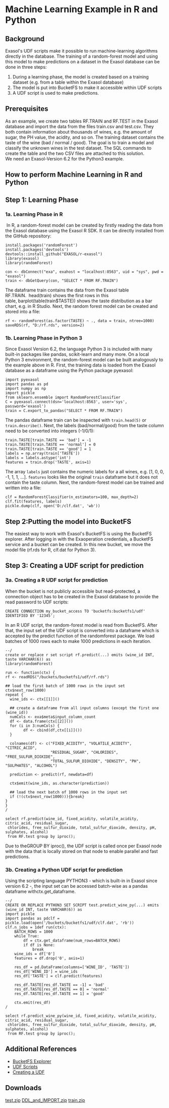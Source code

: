 # Machine Learning Example in R and Python 
## Background

Exasol's UDF scripts make it possible to run machine-learning algorithms directly in the database. The training of a random-forest model and using this model to make predictions on a dataset in the Exasol database can be done in three steps:

1. During a learning phase, the model is created based on a training dataset (e.g. from a table within the Exasol database) 
2. The model is put into BucketFS to make it accessible within UDF scripts
3. A UDF script is used to make predictions.

## Prerequisites

As an example, we create two tables RF.TRAIN and RF.TEST in the Exasol database and import the data from the files train.csv and test.csv. They both contain information about thousands of wines, e.g. the amount of sugar, the PH value, the acidity, and so on. The training dataset contains the taste of the wine (bad / normal / good). The goal is to train a model and classify the unknown wines in the test dataset. The SQL commands to create the table and the two CSV files are attached to this solution.  
We need an Exasol-Version 6.2 for the Python3 example.

## How to perform Machine Learning in R and Python

## Step 1: Learning Phase

### 1a. Learning Phase in R

 In R, a random-forest model can be created by firstly reading the data from the Exasol database using the Exasol R SDK. It can be directly installed from the GitHub repository:


```"code-java"
install.packages('randomForest')
install.packages('devtools')
devtools::install_github("EXASOL/r-exasol")
library(exasol)
library(randomForest)

con <- dbConnect("exa", exahost = "localhost:8563", uid = "sys", pwd = "exasol")
train <- dbGetQuery(con, "SELECT * FROM RF.TRAIN")
```
The dataframe train contains the data from the Exasol table RF.TRAIN.  head(train) shows the first rows in this table, barplot(table(train$TASTE)) shows the taste distribution as a bar chart, e.g. in R Studio. Next, the random forest model can be created and stored into a file:


```"code-java"
rf <- randomForest(as.factor(TASTE) ~ ., data = train, ntree=1000)
saveRDS(rf, "D:/rf.rds", version=2)
```
### 1b. Learning Phase in Python 3

Since Exasol Version 6.2, the language Python 3 is included with many built-in packages like pandas, scikit-learn and many more. On a local Python 3 environment, the random-forest model can be built analogously to the example above in R. First, the training data is loaded from the Exasol database as a dataframe using the Python package pyexasol:


```"code-java"
import pyexasol
import pandas as pd
import numpy as np
import pickle
from sklearn.ensemble import RandomForestClassifier
C = pyexasol.connect(dsn='localhost:8563', user='sys', password='exasol')
train = C.export_to_pandas("SELECT * FROM RF.TRAIN") 
```
The pandas dataframe train can be inspected with `train.head(5)` or `train.describe()`. Next, the labels (bad/normal/good) from the taste column need to be converted into integers (-1/0/1):


```"code-java"
train.TASTE[train.TASTE == 'bad'] = -1
train.TASTE[train.TASTE == 'normal'] = 0
train.TASTE[train.TASTE == 'good'] = 1
labels = np.array(train['TASTE'])
labels = labels.astype('int')
features = train.drop('TASTE', axis=1)
```
The array `labels` just contains the numeric labels for a all wines, e.g. [1, 0, 0, -1, 1, 1, ...]. `features` looks like the original `train` dataframe but it does not contain the taste column. Next, the random-forest model can be trained and written into a file:


```"code-java"
clf = RandomForestClassifier(n_estimators=100, max_depth=2)
clf.fit(features, labels)
pickle.dump(clf, open('D:/clf.dat', 'wb'))
```
## Step 2:Putting the model into BucketFS

The easiest way to work with Exasol's BucketFS is using the BucketFS explorer. After logging in with the Exaoperation credentials, a BucketFS service and a bucket can be created. In this new bucket, we move the model file (rf.rds for R, clf.dat for Python 3).

## Step 3: Creating a UDF script for prediction

### 3a. Creating a R UDF script for prediction

When the bucket is not publicly accessible but read-protected, a connection object has to be created in the Exasol database to provide the read password to UDF scripts:


```"code-sql"
CREATE CONNECTION my_bucket_access TO 'bucketfs:bucketfs1/udf' IDENTIFIED BY '12345'; 
```
In an R UDF script, the random-forest model is read from BucketFS. After that, the input set of the UDF script is converted into a dataframe which is accepted by the predict function of the randomforest package. We load batches of 1000 rows each to make 1000 predictions in each iteration.


```"code-sql"
--/
create or replace r set script rf.predict(...) emits (wine_id INT, taste VARCHAR(6)) as
library(randomForest)

run <- function(ctx) {
rf <- readRDS("/buckets/bucketfs1/udf/rf.rds")

## load the first batch of 1000 rows in the input set
ctx$next_row(1000)
repeat {
  wine_ids <- ctx[[1]]()

  ## create a dataframe from all input columns (except the first one (wine_id))
  numCols <- exa$meta$input_column_count
  df <- data.frame(ctx[[2]]())
  for (i in 3:numCols) {
        df <- cbind(df,ctx[[i]]())
  }

  colnames(df) <- c("FIXED_ACIDITY", "VOLATILE_ACIDITY", "CITRIC_ACID",
                    "RESIDUAL_SUGAR", "CHLORIDES", "FREE_SULFUR_DIOXIDE",
                    "TOTAL_SULFUR_DIOXIDE", "DENSITY", "PH", "SULPHATES", "ALCOHOL")

  prediction <- predict(rf, newdata=df)

  ctx$emit(wine_ids, as.character(prediction))  

  ## load the next batch of 1000 rows in the input set
  if (!(ctx$next_row(1000))){break}
}
}
/
```

```"code-sql"
select rf.predict(wine_id, fixed_acidity, volatile_acidity, citric_acid, residual_sugar, 
 chlorides, free_sulfur_dioxide, total_sulfur_dioxide, density, pH, sulphates, alcohol) 
 from RF.test group by iproc(); 
```
Due to theGROUP BY iproc(), the UDF script is called once per Exasol node with the data that is locally stored on that node to enable parallel and fast predictions.

### 3b. Creating a Python UDF script for prediction

Using the scripting language PYTHON3 - which is built-in in Exasol since version 6.2 -, the input set can be accessed batch-wise as a pandas dataframe withctx.get_dataframe.


```"code-sql"
--/
CREATE OR REPLACE PYTHON3 SET SCRIPT test.predict_wine_py(...) emits (wine_id INT, taste VARCHAR(6)) as
import pickle
import pandas as pdclf = pickle.load(open('/buckets/bucketfs1/udf/clf.dat', 'rb'))
clf.n_jobs = 1def run(ctx):
	BATCH_ROWS = 1000
	while True:
		df = ctx.get_dataframe(num_rows=BATCH_ROWS)
		if df is None:
			break
	wine_ids = df['0']
	features = df.drop('0', axis=1)
	
	res_df = pd.DataFrame(columns=['WINE_ID', 'TASTE'])
	res_df['WINE_ID'] = wine_ids
	res_df['TASTE'] = clf.predict(features)
	
	res_df.TASTE[res_df.TASTE == -1] = 'bad'
	res_df.TASTE[res_df.TASTE == 0] = 'normal'
	res_df.TASTE[res_df.TASTE == 1] = 'good'
  
	ctx.emit(res_df)
/
```

```"code-sql"
select rf.predict_wine_py(wine_id, fixed_acidity, volatile_acidity, citric_acid, residual_sugar, 
 chlorides, free_sulfur_dioxide, total_sulfur_dioxide, density, pH, sulphates, alcohol) 
 from RF.test group by iproc();
```
## Additional References

* [BucketFS Explorer](https://github.com/exasol/bucketfs-explorer)
* [UDF Scripts](https://docs.exasol.com/database_concepts/udf_scripts.htm)
* [Creating a UDF](https://exasol.my.site.com/s/article/How-to-create-and-use-UDFs)

## Downloads
[test.zip](https://github.com/exasol/Public-Knowledgebase/files/9936798/test.zip)
[DDL_and_IMPORT.zip](https://github.com/exasol/Public-Knowledgebase/files/9936800/DDL_and_IMPORT.zip)
[train.zip](https://github.com/exasol/Public-Knowledgebase/files/9936801/train.zip)
